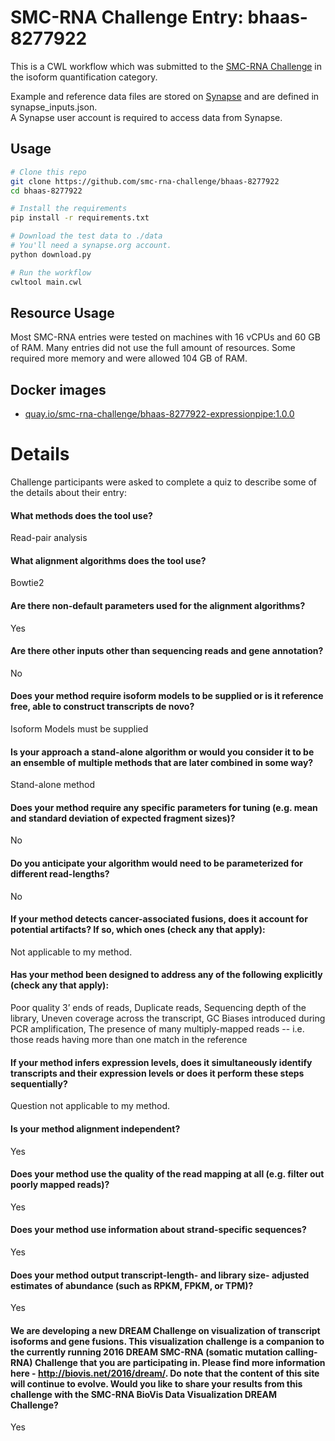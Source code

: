 SMC-RNA Challenge Entry: bhaas-8277922
========================================================

This is a CWL workflow which was submitted to the [SMC-RNA Challenge][smcrna] in the isoform quantification category.

Example and reference data files are stored on [Synapse][data] and are
defined in synapse_inputs.json.  
A Synapse user account is required to access data from Synapse.

Usage
--------------------------------------------------------

```bash
# Clone this repo
git clone https://github.com/smc-rna-challenge/bhaas-8277922
cd bhaas-8277922

# Install the requirements
pip install -r requirements.txt

# Download the test data to ./data
# You'll need a synapse.org account.
python download.py

# Run the workflow
cwltool main.cwl
```

Resource Usage
--------------------------------------------------------

Most SMC-RNA entries were tested on machines with 16 vCPUs and 60 GB of RAM.
Many entries did not use the full amount of resources.
Some required more memory and were allowed 104 GB of RAM.


Docker images
--------------------------------------------------------


- [quay.io/smc-rna-challenge/bhaas-8277922-expressionpipe:1.0.0](https://quay.io/smc-rna-challenge/bhaas-8277922-expressionpipe:1.0.0)





Details
========================================================

Challenge participants were asked to complete a quiz to describe some of the
details about their entry:



#### What methods does the tool use?
Read-pair analysis



#### What alignment algorithms does the tool use?
Bowtie2



#### Are there non-default parameters used for the alignment algorithms?
Yes





#### Are there other inputs other than sequencing reads and gene annotation?
No













#### Does your method require isoform models to be supplied or is it reference free, able to construct transcripts de novo?
Isoform Models must be supplied







#### Is your approach a stand-alone algorithm or would you consider it to be an ensemble of multiple methods that are later combined in some way?
Stand-alone method



#### Does your method require any specific parameters for tuning (e.g. mean and standard deviation of expected fragment sizes)?
No



#### Do you anticipate your algorithm would need to be parameterized for different read-lengths?
No



#### If your method detects cancer-associated fusions, does it account for potential artifacts? If so, which ones (check any that apply):
Not applicable to my method.









#### Has your method been designed to address any of the following explicitly (check any that apply):
Poor quality 3’ ends of reads, Duplicate reads, Sequencing depth of the library, Uneven coverage across the transcript, GC Biases introduced during PCR amplification, The presence of many multiply-mapped reads -- i.e. those reads having more than one match in the reference



#### If your method infers expression levels, does it simultaneously identify transcripts and their expression levels or does it perform these steps sequentially?
Question not applicable to my method.



#### Is your method alignment independent?
Yes



#### Does your method use the quality of the read mapping at all (e.g. filter out poorly mapped reads)?
Yes



#### Does your method use information about strand-specific sequences?
Yes



#### Does your method output transcript-length- and library size- adjusted estimates of abundance (such as RPKM, FPKM, or TPM)?
Yes



#### We are developing a new DREAM Challenge on visualization of transcript isoforms and gene fusions. This visualization challenge is a companion to the currently running 2016 DREAM SMC-RNA (somatic mutation calling-RNA) Challenge that you are participating in. Please find more information here - http://biovis.net/2016/dream/. Do note that the content of this site will continue to evolve. Would you like to share your results from this challenge with the SMC-RNA BioVis Data Visualization DREAM Challenge?
Yes





[smcrna]: https://www.synapse.org/#!Synapse:syn2813589/wiki/401435
[data]: https://www.synapse.org/#!Synapse:syn9878796
